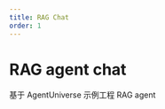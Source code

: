 ```yaml
---
title: RAG Chat
order: 1
---
```


# RAG agent chat

基于 AgentUniverse 示例工程 RAG agent

<code src="../../src/au/rag-chat" compact="true"></code>
